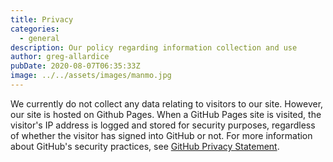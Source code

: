 ```yaml
---
title: Privacy
categories:
  - general
description: Our policy regarding information collection and use
author: greg-allardice
pubDate: 2020-08-07T06:35:33Z
image: ../../assets/images/manmo.jpg
---
```


We currently do not collect any data relating to visitors to our site. However, our site is hosted on Github Pages. When a GitHub Pages site is visited, the visitor's IP address is logged and stored for security purposes, regardless of whether the visitor has signed into GitHub or not. For more information about GitHub's security practices, see [GitHub Privacy Statement](https://docs.github.com/en/site-policy/privacy-policies/github-privacy-statement).
